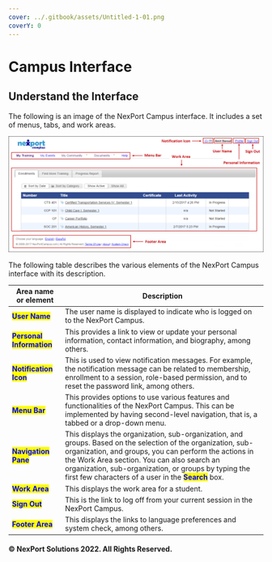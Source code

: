 ```yaml
---
cover: ../.gitbook/assets/Untitled-1-01.png
coverY: 0
---
```


# Campus Interface

## Understand the Interface

The following is an image of the NexPort Campus interface. It includes a set of menus, tabs, and work areas.

![](/.gitbook/assets/Understanding_Interface_Student_550x250.png)

The following table describes the various elements of the NexPort Campus interface with its description.

| Area name or element                                      | Description                                                                                                                                                                                                                                                                                                                                                         |
| --------------------------------------------------------- | ------------------------------------------------------------------------------------------------------------------------------------------------------------------------------------------------------------------------------------------------------------------------------------------------------------------------------------------------------------------- |
| <mark style="color:blue;">**User Name**</mark>            | The user name is displayed to indicate who is logged on to the NexPort Campus.                                                                                                                                                                                                                                                                                      |
| <mark style="color:blue;">**Personal Information**</mark> | This provides a link to view or update your personal information, contact information, and biography, among others.                                                                                                                                                                                                                                                 |
| <mark style="color:blue;">**Notification Icon**</mark>    | This is used to view notification messages. For example, the notification message can be related to membership, enrollment to a session, role-based permission, and to reset the password link, among others.                                                                                                                                                       |
| <mark style="color:blue;">**Menu Bar**</mark>             | This provides options to use various features and functionalities of the NexPort Campus. This can be implemented by having second-level navigation, that is, a tabbed or a drop-down menu.                                                                                                                                                                          |
| <mark style="color:blue;">**Navigation Pane**</mark>      | This displays the organization, sub-organization, and groups. Based on the selection of the organization, sub-organization, and groups, you can perform the actions in the Work Area section. You can also search an organization, sub-organization, or groups by typing the first few characters of a user in the <mark style="color:blue;">**Search**</mark> box. |
| <mark style="color:blue;">**Work Area**</mark>            | This displays the work area for a student.                                                                                                                                                                                                                                                                                                                          |
| <mark style="color:blue;">**Sign Out**</mark>             | This is the link to log off from your current session in the NexPort Campus.                                                                                                                                                                                                                                                                                        |
| <mark style="color:blue;">**Footer Area**</mark>          | This displays the links to language preferences and system check, among others.                                                                                                                                                                                                                                                                                     |

#### &#x20;© NexPort Solutions 2022. All Rights Reserved.

